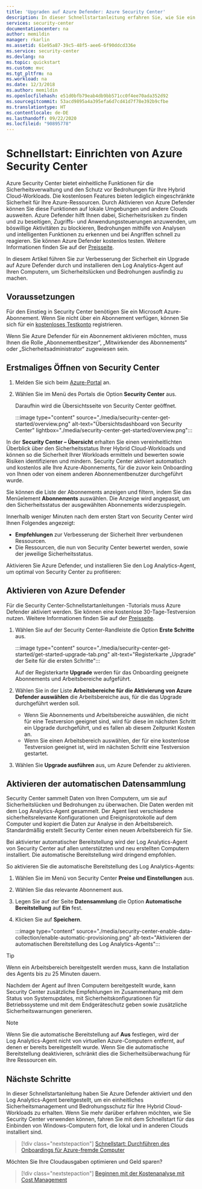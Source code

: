 ```yaml
---
title: 'Upgraden auf Azure Defender: Azure Security Center'
description: In dieser Schnellstartanleitung erfahren Sie, wie Sie ein Upgrade auf Azure Defender von Security Center durchführen, um die Sicherheit zu verbessern.
services: security-center
documentationcenter: na
author: memildin
manager: rkarlin
ms.assetid: 61e95a87-39c5-48f5-aee6-6f90ddcd336e
ms.service: security-center
ms.devlang: na
ms.topic: quickstart
ms.custom: mvc
ms.tgt_pltfrm: na
ms.workload: na
ms.date: 12/3/2018
ms.author: memildin
ms.openlocfilehash: e51d0bfb79eab4db9bb571cc0f4ee70ada352d92
ms.sourcegitcommit: 53acd9895a4a395efa6d7cd41d7f78e392b9cfbe
ms.translationtype: HT
ms.contentlocale: de-DE
ms.lasthandoff: 09/22/2020
ms.locfileid: "90895778"
---
```

# <a name="quickstart-setting-up-azure-security-center"></a>Schnellstart: Einrichten von Azure Security Center

Azure Security Center bietet einheitliche Funktionen für die Sicherheitsverwaltung und den Schutz vor Bedrohungen für Ihre Hybrid Cloud-Workloads. Die kostenlosen Features bieten lediglich eingeschränkte Sicherheit für Ihre Azure-Ressourcen. Durch Aktivieren von Azure Defender können Sie diese Funktionen auf lokale Umgebungen und andere Clouds ausweiten. Azure Defender hilft Ihnen dabei, Sicherheitsrisiken zu finden und zu beseitigen, Zugriffs- und Anwendungssteuerungen anzuwenden, um böswillige Aktivitäten zu blockieren, Bedrohungen mithilfe von Analysen und intelligenten Funktionen zu erkennen und bei Angriffen schnell zu reagieren. Sie können Azure Defender kostenlos testen. Weitere Informationen finden Sie auf der [Preisseite](https://azure.microsoft.com/pricing/details/security-center/).

In diesem Artikel führen Sie zur Verbesserung der Sicherheit ein Upgrade auf Azure Defender durch und installieren den Log Analytics-Agent auf Ihren Computern, um Sicherheitslücken und Bedrohungen ausfindig zu machen.

## <a name="prerequisites"></a>Voraussetzungen
Für den Einstieg in Security Center benötigen Sie ein Microsoft Azure-Abonnement. Wenn Sie nicht über ein Abonnement verfügen, können Sie sich für ein [kostenloses Testkonto](https://azure.microsoft.com/pricing/free-trial/) registrieren.

Wenn Sie Azure Defender für ein Abonnement aktivieren möchten, muss Ihnen die Rolle „Abonnementbesitzer“, „Mitwirkender des Abonnements“ oder „Sicherheitsadministrator“ zugewiesen sein.


## <a name="open-security-center-for-the-first-time"></a>Erstmaliges Öffnen von Security Center

1. Melden Sie sich beim [Azure-Portal](https://azure.microsoft.com/features/azure-portal/) an.

1. Wählen Sie im Menü des Portals die Option **Security Center** aus. 

    Daraufhin wird die Übersichtsseite von Security Center geöffnet.

    :::image type="content" source="./media/security-center-get-started/overview.png" alt-text="Übersichtsdashboard von Security Center" lightbox="./media/security-center-get-started/overview.png":::

In der **Security Center – Übersicht** erhalten Sie einen vereinheitlichten Überblick über den Sicherheitsstatus Ihrer Hybrid Cloud-Workloads und können so die Sicherheit Ihrer Workloads ermitteln und bewerten sowie Risiken identifizieren und mindern. Security Center aktiviert automatisch und kostenlos alle Ihre Azure-Abonnements, für die zuvor kein Onboarding von Ihnen oder von einem anderen Abonnementbenutzer durchgeführt wurde.

Sie können die Liste der Abonnements anzeigen und filtern, indem Sie das Menüelement **Abonnements** auswählen. Die Anzeige wird angepasst, um den Sicherheitsstatus der ausgewählten Abonnements widerzuspiegeln. 

Innerhalb weniger Minuten nach dem ersten Start von Security Center wird Ihnen Folgendes angezeigt:

- **Empfehlungen** zur Verbesserung der Sicherheit Ihrer verbundenen Ressourcen.
- Die Ressourcen, die nun von Security Center bewertet werden, sowie der jeweilige Sicherheitsstatus.

Aktivieren Sie Azure Defender, und installieren Sie den Log Analytics-Agent, um optimal von Security Center zu profitieren:


## <a name="enable-azure-defender"></a>Aktivieren von Azure Defender

Für die Security Center-Schnellstartanleitungen -Tutorials muss Azure Defender aktiviert werden. Sie können eine kostenlose 30-Tage-Testversion nutzen. Weitere Informationen finden Sie auf der [Preisseite](https://azure.microsoft.com/pricing/details/security-center/). 

1. Wählen Sie auf der Security Center-Randleiste die Option **Erste Schritte** aus.

    :::image type="content" source="./media/security-center-get-started/get-started-upgrade-tab.png" alt-text="Registerkarte „Upgrade“ der Seite für die ersten Schritte"::: 

    Auf der Registerkarte **Upgrade** werden für das Onboarding geeignete Abonnements und Arbeitsbereiche aufgeführt.

1. Wählen Sie in der Liste **Arbeitsbereiche für die Aktivierung von Azure Defender auswählen** die Arbeitsbereiche aus, für die das Upgrade durchgeführt werden soll.
   - Wenn Sie Abonnements und Arbeitsbereiche auswählen, die nicht für eine Testversion geeignet sind, wird für diese im nächsten Schritt ein Upgrade durchgeführt, und es fallen ab diesem Zeitpunkt Kosten an.
   - Wenn Sie einen Arbeitsbereich auswählen, der für eine kostenlose Testversion geeignet ist, wird im nächsten Schritt eine Testversion gestartet.
1. Wählen Sie **Upgrade ausführen** aus, um Azure Defender zu aktivieren.

## <a name="enable-automatic-data-collection"></a>Aktivieren der automatischen Datensammlung
Security Center sammelt Daten von Ihren Computern, um sie auf Sicherheitslücken und Bedrohungen zu überwachen. Die Daten werden mit dem Log Analytics-Agent gesammelt. Der Agent liest verschiedene sicherheitsrelevante Konfigurationen und Ereignisprotokolle auf dem Computer und kopiert die Daten zur Analyse in den Arbeitsbereich. Standardmäßig erstellt Security Center einen neuen Arbeitsbereich für Sie.

Bei aktivierter automatischer Bereitstellung wird der Log Analytics-Agent von Security Center auf allen unterstützten und neu erstellten Computern installiert. Die automatische Bereitstellung wird dringend empfohlen.

So aktivieren Sie die automatische Bereitstellung des Log Analytics-Agents:

1. Wählen Sie im Menü von Security Center **Preise und Einstellungen** aus.
1. Wählen Sie das relevante Abonnement aus.
1. Legen Sie auf der Seite **Datensammlung** die Option **Automatische Bereitstellung** auf **Ein** fest.
1. Klicken Sie auf **Speichern**.

    :::image type="content" source="./media/security-center-enable-data-collection/enable-automatic-provisioning.png" alt-text="Aktivieren der automatischen Bereitstellung des Log Analytics-Agents":::

>[!TIP]
> Wenn ein Arbeitsbereich bereitgestellt werden muss, kann die Installation des Agents bis zu 25 Minuten dauern.

Nachdem der Agent auf Ihren Computern bereitgestellt wurde, kann Security Center zusätzliche Empfehlungen im Zusammenhang mit dem Status von Systemupdates, mit Sicherheitskonfigurationen für Betriebssysteme und mit dem Endgeräteschutz geben sowie zusätzliche Sicherheitswarnungen generieren.

>[!NOTE]
> Wenn Sie die automatische Bereitstellung auf **Aus** festlegen, wird der Log Analytics-Agent nicht von virtuellen Azure-Computern entfernt, auf denen er bereits bereitgestellt wurde. Wenn Sie die automatische Bereitstellung deaktivieren, schränkt dies die Sicherheitsüberwachung für Ihre Ressourcen ein.



## <a name="next-steps"></a>Nächste Schritte
In dieser Schnellstartanleitung haben Sie Azure Defender aktiviert und den Log Analytics-Agent bereitgestellt, um ein einheitliches Sicherheitsmanagement und Bedrohungsschutz für Ihre Hybrid Cloud-Workloads zu erhalten. Wenn Sie mehr darüber erfahren möchten, wie Sie Security Center verwenden können, fahren Sie mit dem Schnellstart für das Einbinden von Windows-Computern fort, die lokal und in anderen Clouds installiert sind.

> [!div class="nextstepaction"]
> [Schnellstart: Durchführen des Onboardings für Azure-fremde Computer](quickstart-onboard-machines.md)

Möchten Sie Ihre Cloudausgaben optimieren und Geld sparen?

> [!div class="nextstepaction"]
> [Beginnen mit der Kostenanalyse mit Cost Management](https://docs.microsoft.com/azure/cost-management-billing/costs/quick-acm-cost-analysis?WT.mc_id=costmanagementcontent_docsacmhorizontal_-inproduct-learn)

<!--Image references-->
[2]: ./media/security-center-get-started/overview.png
[4]: ./media/security-center-get-started/get-started.png
[5]: ./media/security-center-get-started/pricing.png
[6]: ./media/security-center-get-started/enable-automatic-provisioning.png
[7]: ./media/security-center-get-started/security-alerts.png
[8]: ./media/security-center-get-started/recommendations.png
[9]: ./media/security-center-get-started/select-subscription.png
